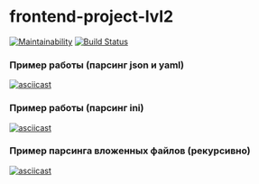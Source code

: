 # frontend-project-lvl2

[![Maintainability](https://api.codeclimate.com/v1/badges/a4920490021475b7f668/maintainability)](https://codeclimate.com/github/popkovandrey/frontend-project-lvl2/maintainability)
[![Build Status](https://travis-ci.org/popkovandrey/frontend-project-lvl2.svg?branch=master)](https://travis-ci.org/popkovandrey/frontend-project-lvl2)

### Пример работы (парсинг json и yaml)
[![asciicast](https://asciinema.org/a/288299.svg)](https://asciinema.org/a/288299)

### Пример работы (парсинг ini)
[![asciicast](https://asciinema.org/a/288418.svg)](https://asciinema.org/a/288418)

### Пример парсинга вложенных файлов (рекурсивно)
[![asciicast](https://asciinema.org/a/288978.svg)](https://asciinema.org/a/288978)
